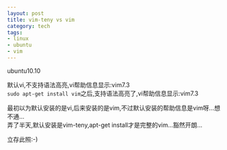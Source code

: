 ```yaml
--- 
layout: post
title: vim-teny vs vim
category: tech
tags: 
- linux
- ubuntu
- vim
---
```

ubuntu10.10

默认vi,不支持语法高亮,vi帮助信息显示:vim7.3  
`sudo apt-get install vim`之后,支持语法高亮了,vi帮助信息显示:vim7.3

最初以为默认安装的是vi,后来安装的是vim,不过默认安装的帮助信息是vim呀...想不通...  
弄了半天,默认安装是vim-teny,apt-get install才是完整的vim...豁然开朗...

立存此照:-)
